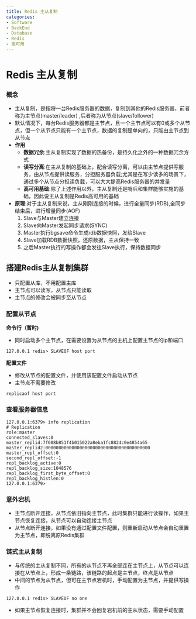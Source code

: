 ```yaml
---
title: Redis 主从复制
categories:
- Software
- BackEnd
- Database
- Redis
- 高可用
---
```

# Redis 主从复制

### 概念

- 主从复制，是指将一台Redis服务器的数据，复制到其他的Redis服务器，前者称为主节点(master/leader) ,后者称为从节点(slave/follower)
- 默认情况下，每台Redis服务器都是主节点，且一个主节点可以有0或多个从节点，但一个从节点只能有一个主节点，数据的复制是单向的，只能由主节点到从节点
- **作用**
    - **数据冗余**:主从复制实现了数据的热备份，是持久化之外的一种数据冗余方式
    - **读写分离**:在主从复制的基础上，配合读写分离，可以由主节点提供写服务，由从节点提供读服务，分担服务器负载;尤其是在写少读多的场景下，通过多个从节点分担读负载，可以大大提高Redis服务器的并发量
    - **高可用基础**:除了上述作用以外，主从复制还是哨兵和集群能够实施的基础，因此说主从复制是Redis高可用的基础
- **原理**:对于主从复制来说，主从刚刚连接的时候，进行全量同步(RDB),全同步结束后，进行增量同步(AOF)
    1. Slave与Master建立连接
    2. Slave向Master发起同步请求(SYNC)
    3. Master执行bgsave命令生成rdb数据快照，发给Slave
    4. Slave加载RDB数据快照，还原数据，主从保持一致
    5. 之后Master执行的写操作都会发往Slave执行，保持数据同步

## 搭建Redis主从复制集群

- 只配置从库，不用配置主库
- 主节点可以读写，从节点只能读取
- 主节点的修改会被同步至从节点

### 配置从节点

**命令行（暂时)**

- 同时启动多个主节点，在需要设置为从节点的主机上配置主节点的ip和端口

```
127.0.0.1 redis> SLAVEOF host port
```

**配置文件**

- 修改从节点的配置文件，并使用该配置文件启动从节点
- 主节点不需要修改

```
replicaof host port
```

### 查看服务器信息

```
127.0.0.1:6379> info replication
# Replication
role:master
connected_slaves:0
master_replid:7f088b851f4b015022a8eba1fc8824c0e4854a65
master_replid2:0000000000000000000000000000000000000000
master_repl_offset:0
second_repl_offset:-1
repl_backlog_active:0
repl_backlog_size:1048576
repl_backlog_first_byte_offset:0
repl_backlog_histlen:0
127.0.0.1:6379>
```

### 意外宕机

- 主节点断开连接，从节点依旧指向主节点，此时集群只能进行读操作，如果主节点恢复连接，从节点可以自动连接主节点
- 从节点断开连接，如果没有通过配置文件配置，则重新启动从节点会自动重置为主节点，即脱离原Redis集群

### 链式主从复制

- 与传统的主从复制不同，所有的从节点不再全部连在主节点上，从节点可以连接在从节点上，形成一条链路，该链路的起点是主节点，终点是从节点
- 中间的节点为从节点，但可在主节点宕机时，手动配置为主节点，并提供写操作

```
127.0.0.1 redis> SLAVEOF no one
```

- 如果主节点恢复连接时，集群并不会回复宕机前的主从状态，需要手动配置